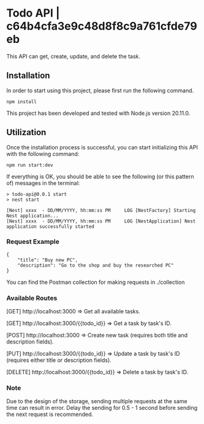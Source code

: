 Todo API | c64b4cfa3e9c48d8f8c9a761cfde79eb
==========

This API can get, create, update, and delete the task.

## Installation

In order to start using this project, please first run the following command.
```
npm install
```

This project has been developed and tested with Node.js version 20.11.0.

## Utilization

Once the installation process is successful, you can start initializing this API with the following command:
```
npm run start:dev
```

If everything is OK, you should be able to see the following (or this pattern of) messages in the terminal:
```
> todo-api@0.0.1 start
> nest start

[Nest] xxxx  - DD/MM/YYYY, hh:mm:ss PM     LOG [NestFactory] Starting Nest application...
[Nest] xxxx  - DD/MM/YYYY, hh:mm:ss PM     LOG [NestApplication] Nest application successfully started
```

### Request Example
```
{
    "title": "Buy new PC",
    "description": "Go to the shop and buy the researched PC"
}
```

You can find the Postman collection for making requests in ./collection

### Available Routes
[GET] http://localhost:3000 => Get all available tasks.

[GET] http://localhost:3000/{{todo_id}} => Get a task by task's ID.

[POST] http://localhost:3000 => Create new task (requires both title and description fields).

[PUT] http://localhost:3000/{{todo_id}} => Update a task by task's ID (requires either title or description fields).

[DELETE] http://localhost:3000/{{todo_id}} => Delete a task by task's ID.


### Note
Due to the design of the storage, sending multiple requests at the same time can result in error. Delay the sending for 0.5 - 1 second before sending the next request is recommended.
